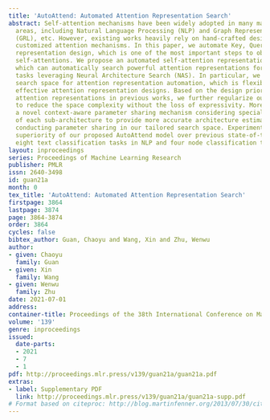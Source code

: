 ```yaml
---
title: 'AutoAttend: Automated Attention Representation Search'
abstract: Self-attention mechanisms have been widely adopted in many machine learning
  areas, including Natural Language Processing (NLP) and Graph Representation Learning
  (GRL), etc. However, existing works heavily rely on hand-crafted design to obtain
  customized attention mechanisms. In this paper, we automate Key, Query and Value
  representation design, which is one of the most important steps to obtain effective
  self-attentions. We propose an automated self-attention representation model, AutoAttend,
  which can automatically search powerful attention representations for downstream
  tasks leveraging Neural Architecture Search (NAS). In particular, we design a tailored
  search space for attention representation automation, which is flexible to produce
  effective attention representation designs. Based on the design prior obtained from
  attention representations in previous works, we further regularize our search space
  to reduce the space complexity without the loss of expressivity. Moreover, we propose
  a novel context-aware parameter sharing mechanism considering special characteristics
  of each sub-architecture to provide more accurate architecture estimations when
  conducting parameter sharing in our tailored search space. Experiments show the
  superiority of our proposed AutoAttend model over previous state-of-the-arts on
  eight text classification tasks in NLP and four node classification tasks in GRL.
layout: inproceedings
series: Proceedings of Machine Learning Research
publisher: PMLR
issn: 2640-3498
id: guan21a
month: 0
tex_title: 'AutoAttend: Automated Attention Representation Search'
firstpage: 3864
lastpage: 3874
page: 3864-3874
order: 3864
cycles: false
bibtex_author: Guan, Chaoyu and Wang, Xin and Zhu, Wenwu
author:
- given: Chaoyu
  family: Guan
- given: Xin
  family: Wang
- given: Wenwu
  family: Zhu
date: 2021-07-01
address:
container-title: Proceedings of the 38th International Conference on Machine Learning
volume: '139'
genre: inproceedings
issued:
  date-parts:
  - 2021
  - 7
  - 1
pdf: http://proceedings.mlr.press/v139/guan21a/guan21a.pdf
extras:
- label: Supplementary PDF
  link: http://proceedings.mlr.press/v139/guan21a/guan21a-supp.pdf
# Format based on citeproc: http://blog.martinfenner.org/2013/07/30/citeproc-yaml-for-bibliographies/
---
```

